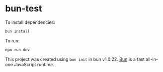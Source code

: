 # bun-test

To install dependencies:

```bash
bun install
```

To run:

```bash
npm run dev
```

This project was created using `bun init` in bun v1.0.22. [Bun](https://bun.sh) is a fast all-in-one JavaScript runtime.
